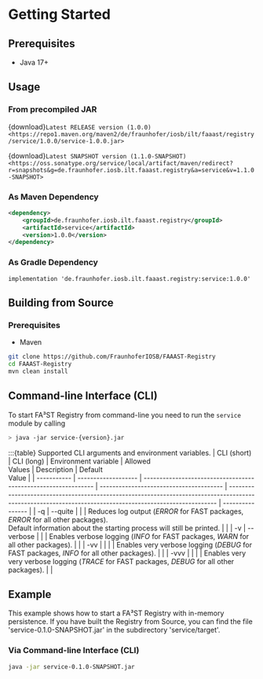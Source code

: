 # Getting Started

## Prerequisites

-   Java 17+

## Usage

### From precompiled JAR

<!--start:download-release-->
{download}`Latest RELEASE version (1.0.0) <https://repo1.maven.org/maven2/de/fraunhofer/iosb/ilt/faaast/registry/service/1.0.0/service-1.0.0.jar>`<!--end:download-release-->

<!--start:download-snapshot-->
{download}`Latest SNAPSHOT version (1.1.0-SNAPSHOT) <https://oss.sonatype.org/service/local/artifact/maven/redirect?r=snapshots&g=de.fraunhofer.iosb.ilt.faaast.registry&a=service&v=1.1.0-SNAPSHOT>`<!--end:download-snapshot-->

### As Maven Dependency

```xml
<dependency>
	<groupId>de.fraunhofer.iosb.ilt.faaast.registry</groupId>
	<artifactId>service</artifactId>
	<version>1.0.0</version>
</dependency>
```

### As Gradle Dependency

```text
implementation 'de.fraunhofer.iosb.ilt.faaast.registry:service:1.0.0'
```

## Building from Source

### Prerequisites

-   Maven

```sh
git clone https://github.com/FraunhoferIOSB/FAAAST-Registry
cd FAAAST-Registry
mvn clean install
```

## Command-line Interface (CLI)

To start FA³ST Registry from command-line you need to run the `service` module by calling

```sh
> java -jar service-{version}.jar
```

:::{table} Supported CLI arguments and environment variables.
| CLI (short) | CLI (long)          | Environment variable                                           | Allowed<br>Values                       | Description                                                                                                                                              | Default<br>Value |
| ----------- | ------------------- | -------------------------------------------------------------- | --------------------------------------- | -------------------------------------------------------------------------------------------------------------------------------------------------------- | ---------------- |
| -q          | --quite             |                                                                |                                         | Reduces log output (*ERROR* for FAST packages, *ERROR* for all other packages).<br>Default information about the starting process will still be printed. |                  |
| -v          | --verbose           |                                                                |                                         | Enables verbose logging (*INFO* for FAST packages, *WARN* for all other packages).                                                                       |                  |
| -vv         |                     |                                                                |                                         | Enables very verbose logging (*DEBUG* for FAST packages, *INFO* for all other packages).                                                                 |                  |
| -vvv        |                     |                                                                |                                         | Enables very very verbose logging (*TRACE* for FAST packages, *DEBUG* for all other packages).                                                           |                  |

## Example

This example shows how to start a FA³ST Registry with in-memory persistence.
If you have built the Registry from Source, you can find the file 'service-0.1.0-SNAPSHOT.jar' in the subdirectory 'service/target'.

### Via Command-line Interface (CLI)

```sh
java -jar service-0.1.0-SNAPSHOT.jar
```
